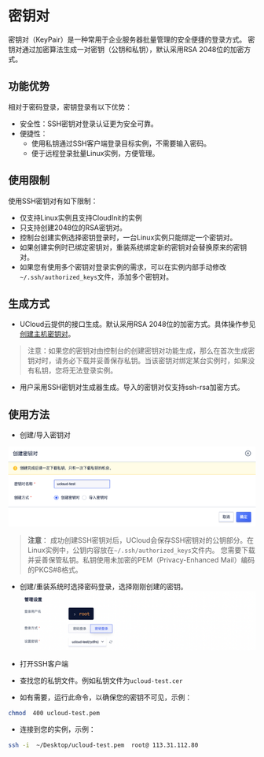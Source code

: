 # 密钥对

密钥对（KeyPair）是一种常用于企业服务器批量管理的安全便捷的登录方式。
密钥对通过加密算法生成一对密钥（公钥和私钥），默认采用RSA 2048位的加密方式。

## 功能优势
相对于密码登录，密钥登录有以下优势：
* 安全性：SSH密钥对登录认证更为安全可靠。
* 便捷性：
  * 使用私钥通过SSH客户端登录目标实例，不需要输入密码。
  * 便于远程登录批量Linux实例，方便管理。

## 使用限制
使用SSH密钥对有如下限制：
* 仅支持Linux实例且支持CloudInit的实例
* 只支持创建2048位的RSA密钥对。
* 控制台创建实例选择密钥登录时，一台Linux实例只能绑定一个密钥对。
* 如果创建实例时已绑定密钥对，重装系统绑定新的密钥对会替换原来的密钥对。
* 如果您有使用多个密钥对登录实例的需求，可以在实例内部手动修改```~/.ssh/authorized_keys```文件，添加多个密钥对。

## 生成方式
* UCloud云提供的接口生成。默认采用RSA 2048位的加密方式。具体操作参见[创建主机密钥对](https://uxiao.ucloudadmin.com/#/api-manager/api/detail/UHost/CreateUHostKeyPair)。
>注意：如果您的密钥对由控制台的创建密钥对功能生成，那么在首次生成密钥对时，请务必下载并妥善保存私钥。当该密钥对绑定某台实例时，如果没有私钥，您将无法登录实例。
* 用户采用SSH密钥对生成器生成。导入的密钥对仅支持ssh-rsa加密方式。

## 使用方法
* 创建/导入密钥对

![](../createkeypair.png)
>**注意**：
>成功创建SSH密钥对后，UCloud会保存SSH密钥对的公钥部分。在Linux实例中，公钥内容放在```~/.ssh/authorized_keys```文件内。
>您需要下载并妥善保管私钥。私钥使用未加密的PEM（Privacy-Enhanced Mail）编码的PKCS#8格式。

* 创建/重装系统时选择密码登录，选择刚刚创建的密钥。
![](../logmod2.png)

* 打开SSH客户端
* 查找您的私钥文件。例如私钥文件为```ucloud-test.cer```
* 如有需要，运行此命令，以确保您的密钥不可见，示例：
```bash
chmod  400 ucloud-test.pem
```
* 连接到您的实例，示例：
```bash
ssh -i  ~/Desktop/ucloud-test.pem  root@ 113.31.112.80 
```

